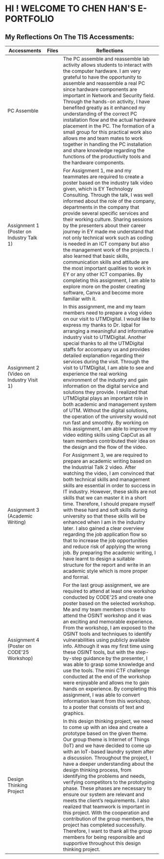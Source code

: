 # HI ! WELCOME TO CHEN HAN'S E-PORTFOLIO



## My Reflections On The TIS Accessments: 

|Accessments   |Files                          |Reflections                   |
|--------------|-------------------------------|------------------------------|
|PC Assemble|          |The PC assemble and reassemble lab activity allows students to interact with the computer hardware. I am very grateful to have the opportunity to assemble and reassemble a real PC since hardware components are important in Network and Security field. Through the hands-on activity, I have benefited greatly as it enhanced my understanding of the correct PC installation flow and the actual hardware placement in the PC. The formation of a small group for this practical work also allows me and team mates to work together in handling the PC installation and share knowledge regarding the functions of the productivity tools and the hardware components.|
|Assignment 1 (Poster on Industry Talk 1)  |          |For Assignment 1, me and my teammates are required to create a poster based on the industry talk video given, which is EY Technology Consulting. Through the talk, I was well informed about the role of the company, departments in the company that provide several specific services and their working culture. Sharing sessions by the presenters about their career journey in EY made me understand that not only technical work such as coding is needed in an ICT company but also the management work of the projects. I also learned that basic skills, communication skills and attitude are the most important qualities to work in EY or any other ICT companies. By completing this assignment, I am able to explore more on the poster creating software, Canva and become more familiar with it.|
|Assignment 2 (Video on Industry Visit 1) |          |In this assignment, me and my team members need to prepare a vlog video on our visit to UTMDigital. I would like to express my thanks to Dr. Iqbal for arranging a meaningful and informative industry visit to UTMDigital. Another special thanks to all the UTMDigital staffs for accompany us and provides detailed explanation regarding their services during the visit. Through the visit to UTMDigital, I am able to see and experience the real working environment of the industry and gain information on the digital service and solutions they provide. I realized that UTMDigital plays an important role in both academic and management system of UTM. Without the digital solutions, the operation of the university would not run fast and smoothly. By working on this assignment, I am able to improve my video editing skills using CapCut as all team members contributed their idea on the design and the flow of the video.|
|Assignment 3 (Academic Writing)|           |For Assignment 3, we are required to prepare an academic writing based on the Industrial Talk 2 video. After watching the video, I am convinced that both technical skills and management skills are essential in order to success in IT industry. However, these skills are not skills that we can master it in a short time. Therefore, I should prepare myself with these hard and soft skills during university so that these skills will be enhanced when I am in the industry later. I also gained a clear overview regarding the job application flow so that to increase the job opportunities and reduce risk of applying the wrong job. By preparing the academic writing, I have learnt to design a suitable structure for the report and write in an academic style which is more proper and formal.|
|Assignment 4 (Poster on CODE’25 Workshop)|          |For the last group assignment, we are required to attend at least one workshop conducted by CODE’25 and create one poster based on the selected workshop. Me and my team members chose to attend the OSINT workshop and it was an exciting and memorable experience. From the workshop, I am exposed to the OSINT tools and techniques to identify vulnerabilities using publicly available info. Although it was my first time using these OSINT tools, but with the step-by-step guidance by the presenter, I was able to grasp some knowledge and use the tools. The mini CTF challenge conducted at the end of the workshop were enjoyable and allows me to gain hands on experience. By completing this assignment, I was able to convert information learnt from this workshop, to a poster that consists of text and graphics.|
|Design Thinking Project|          |In this design thinking project, we need to come up with an idea and create a prototype based on the given theme. Our group theme is Internet of Things (IoT) and we have decided to come up with an IoT-based laundry system after a discussion. Throughout the project, I have a deeper understanding about the design thinking process, from identifying the problems and needs, verifying competitors to the prototyping phase. These phases are necessary to ensure our system are relevant and meets the client’s requirements. I also realized that teamwork is important in this project. With the cooperation and contribution of the group members, the project has completed successfully. Therefore, I want to thank all the group members for being responsible and supportive throughout this design thinking project.|

